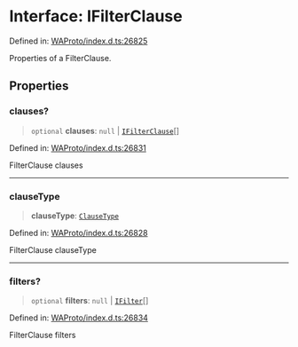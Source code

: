 # Interface: IFilterClause

Defined in: [WAProto/index.d.ts:26825](https://github.com/Riders004/Tv/blob/3d6aaf6f3efb499dc9d0ca82bb24083bb45a8478/WAProto/index.d.ts#L26825)

Properties of a FilterClause.

## Properties

### clauses?

> `optional` **clauses**: `null` \| [`IFilterClause`](IFilterClause.md)[]

Defined in: [WAProto/index.d.ts:26831](https://github.com/Riders004/Tv/blob/3d6aaf6f3efb499dc9d0ca82bb24083bb45a8478/WAProto/index.d.ts#L26831)

FilterClause clauses

***

### clauseType

> **clauseType**: [`ClauseType`](../enumerations/ClauseType.md)

Defined in: [WAProto/index.d.ts:26828](https://github.com/Riders004/Tv/blob/3d6aaf6f3efb499dc9d0ca82bb24083bb45a8478/WAProto/index.d.ts#L26828)

FilterClause clauseType

***

### filters?

> `optional` **filters**: `null` \| [`IFilter`](IFilter.md)[]

Defined in: [WAProto/index.d.ts:26834](https://github.com/Riders004/Tv/blob/3d6aaf6f3efb499dc9d0ca82bb24083bb45a8478/WAProto/index.d.ts#L26834)

FilterClause filters
